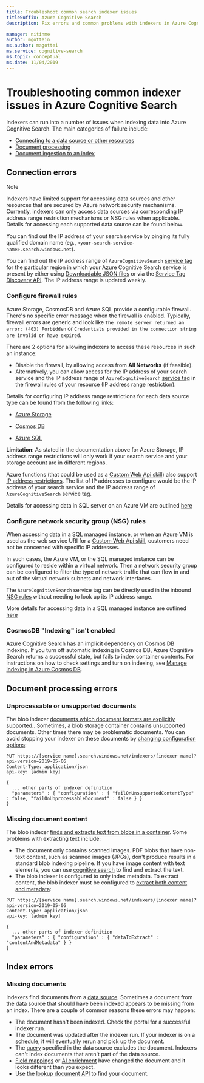```yaml
---
title: Troubleshoot common search indexer issues
titleSuffix: Azure Cognitive Search
description: Fix errors and common problems with indexers in Azure Cognitive Search, including data source connection, firewall, and missing documents.

manager: nitinme
author: mgottein
ms.author: magottei
ms.service: cognitive-search
ms.topic: conceptual
ms.date: 11/04/2019
---
```


# Troubleshooting common indexer issues in Azure Cognitive Search

Indexers can run into a number of issues when indexing data into Azure Cognitive Search. The main categories of failure include:

* [Connecting to a data source or other resources](#connection-errors)
* [Document processing](#document-processing-errors)
* [Document ingestion to an index](#index-errors)

## Connection errors

> [!NOTE]
> Indexers have limited support for accessing data sources and other resources that are secured by Azure network security mechanisms. Currently, indexers can only access data sources via corresponding IP address range restriction mechanisms or NSG rules when applicable. Details for accessing each supported data source can be found below.
>
> You can find out the IP address of your search service by pinging its fully qualified domain name (eg., `<your-search-service-name>.search.windows.net`).
>
> You can find out the IP address range of `AzureCognitiveSearch` [service tag](https://docs.microsoft.com/azure/virtual-network/service-tags-overview#available-service-tags) for the particular region in which your Azure Cognitive Search service is present by either using [Downloadable JSON files](https://docs.microsoft.com/azure/virtual-network/service-tags-overview#discover-service-tags-by-using-downloadable-json-files) or via the [Service Tag Discovery API](https://docs.microsoft.com/azure/virtual-network/service-tags-overview#use-the-service-tag-discovery-api-public-preview). The IP address range is updated weekly.

### Configure firewall rules

Azure Storage, CosmosDB and Azure SQL provide a configurable firewall. There's no specific error message when the firewall is enabled. Typically, firewall errors are generic and look like `The remote server returned an error: (403) Forbidden` or `Credentials provided in the connection string are invalid or have expired`.

There are 2 options for allowing indexers to access these resources in such an instance:

* Disable the firewall, by allowing access from **All Networks** (if feasible).
* Alternatively, you can allow access for the IP address of your search service and the IP address range of `AzureCognitiveSearch` [service tag](https://docs.microsoft.com/azure/virtual-network/service-tags-overview#available-service-tags) in the firewall rules of your resource (IP address range restriction).

Details for configuring IP address range restrictions for each data source type can be found from the following links:

* [Azure Storage](https://docs.microsoft.com/azure/storage/common/storage-network-security#grant-access-from-an-internet-ip-range)

* [Cosmos DB](https://docs.microsoft.com/azure/storage/common/storage-network-security#grant-access-from-an-internet-ip-range)

* [Azure SQL](https://docs.microsoft.com/azure/sql-database/sql-database-firewall-configure#create-and-manage-ip-firewall-rules)

**Limitation**: As stated in the documentation above for Azure Storage, IP address range restrictions will only work if your search service and your storage account are in different regions.

Azure functions (that could be used as a [Custom Web Api skill](cognitive-search-custom-skill-web-api.md)) also support [IP address restrictions](https://docs.microsoft.com/azure/azure-functions/ip-addresses#ip-address-restrictions). The list of IP addresses to configure would be the IP address of your search service and the IP address range of `AzureCognitiveSearch` service tag.

Details for accessing data in SQL server on an Azure VM are outlined [here](search-howto-connecting-azure-sql-iaas-to-azure-search-using-indexers.md)

### Configure network security group (NSG) rules

When accessing data in a SQL managed instance, or when an Azure VM is used as the web service URI for a [Custom Web Api skill](cognitive-search-custom-skill-web-api.md), customers need not be concerned with specific IP addresses.

In such cases, the Azure VM, or the SQL managed instance can be configured to reside within a virtual network. Then a network security group can be configured to filter the type of network traffic that can flow in and out of the virtual network subnets and network interfaces.

The `AzureCognitiveSearch` service tag can be directly used in the inbound [NSG rules](https://docs.microsoft.com/azure/virtual-network/manage-network-security-group#work-with-security-rules) without needing to look up its IP address range.

More details for accessing data in a SQL managed instance are outlined [here](search-howto-connecting-azure-sql-mi-to-azure-search-using-indexers.md)

### CosmosDB "Indexing" isn't enabled

Azure Cognitive Search has an implicit dependency on Cosmos DB indexing. If you turn off automatic indexing in Cosmos DB, Azure Cognitive Search returns a successful state, but fails to index container contents. For instructions on how to check settings and turn on indexing, see [Manage indexing in Azure Cosmos DB](https://docs.microsoft.com/azure/cosmos-db/how-to-manage-indexing-policy#use-the-azure-portal).

## Document processing errors

### Unprocessable or unsupported documents

The blob indexer [documents which document formats are explicitly supported.](search-howto-indexing-azure-blob-storage.md#SupportedFormats). Sometimes, a blob storage container contains unsupported documents. Other times there may be problematic documents. You can avoid stopping your indexer on these documents by [changing configuration options](search-howto-indexing-azure-blob-storage.md#DealingWithErrors):

```
PUT https://[service name].search.windows.net/indexers/[indexer name]?api-version=2019-05-06
Content-Type: application/json
api-key: [admin key]

{
  ... other parts of indexer definition
  "parameters" : { "configuration" : { "failOnUnsupportedContentType" : false, "failOnUnprocessableDocument" : false } }
}
```

### Missing document content

The blob indexer [finds and extracts text from blobs in a container](search-howto-indexing-azure-blob-storage.md#how-azure-search-indexes-blobs). Some problems with extracting text include:

* The document only contains scanned images. PDF blobs that have non-text content, such as scanned images (JPGs), don't produce results in a standard blob indexing pipeline. If you have image content with text elements, you can use [cognitive search](cognitive-search-concept-image-scenarios.md) to find and extract the text.
* The blob indexer is configured to only index metadata. To extract content, the blob indexer must be configured to [extract both content and metadata](search-howto-indexing-azure-blob-storage.md#controlling-which-parts-of-the-blob-are-indexed):

```
PUT https://[service name].search.windows.net/indexers/[indexer name]?api-version=2019-05-06
Content-Type: application/json
api-key: [admin key]

{
  ... other parts of indexer definition
  "parameters" : { "configuration" : { "dataToExtract" : "contentAndMetadata" } }
}
```

## Index errors

### Missing documents

Indexers find documents from a [data source](https://docs.microsoft.com/rest/api/searchservice/create-data-source). Sometimes a document from the data source that should have been indexed appears to be missing from an index. There are a couple of common reasons these errors may happen:

* The document hasn't been indexed. Check the portal for a successful indexer run.
* The document was updated after the indexer run. If your indexer is on a [schedule](https://docs.microsoft.com/rest/api/searchservice/create-indexer#indexer-schedule), it will eventually rerun and pick up the document.
* The [query](https://docs.microsoft.com/rest/api/searchservice/create-data-source#request-body-syntax) specified in the data source excludes the document. Indexers can't index documents that aren't part of the data source.
* [Field mappings](https://docs.microsoft.com/rest/api/searchservice/create-indexer#fieldmappings) or [AI enrichment](https://docs.microsoft.com/azure/search/cognitive-search-concept-intro) have changed the document and it looks different than you expect.
* Use the [lookup document API](https://docs.microsoft.com/rest/api/searchservice/lookup-document) to find your document.
